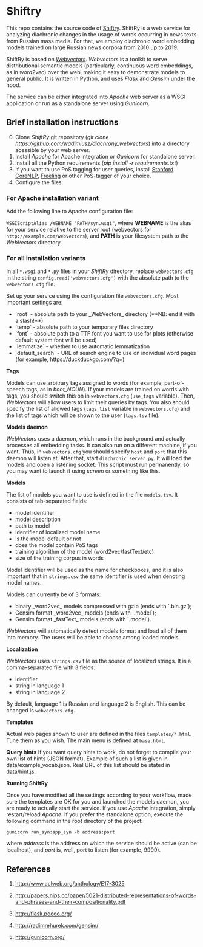 # Shiftry
This repo contains the source code of [Shiftry](http://shiftry.rusvectores.org/). ShiftRy is a web service for analyzing diachronic changes in the usage of words occurring in news texts from Russian mass media. For that, we employ diachronic word embedding models trained on large Russian news corpora from 2010 up to 2019.
 
ShiftRy is based on [_Webvectors_](https://github.com/akutuzov/webvectors). _Webvectors_ is a toolkit to serve distributional semantic models (particularly, continuous word embeddings, as in _word2vec_) over the web, making it easy to demonstrate models to general public. It is written in Python, and uses _Flask_ and _Gensim_ under the hood.

The service can be either integrated into _Apache_ web server as a WSGI application or run as a standalone server using _Gunicorn_.

## Brief installation instructions

0. Clone _ShiftRy_ git repository (_git clone https://github.com/wadimiusz/diachrony_webvectors_) into a directory acessible by your web server.
1. Install _Apache_ for Apache integration or _Gunicorn_ for standalone server.
2. Install all the Python requirements (_pip install -r requirements.txt_)
3. If you want to use PoS tagging for user queries, install [Stanford CoreNLP](https://stanfordnlp.github.io/CoreNLP/), [Freeling](http://nlp.lsi.upc.edu/freeling/) or other PoS-tagger of your choice.
4. Configure the files:

### For Apache installation variant

Add the following line to Apache configuration file:

`WSGIScriptAlias /WEBNAME "PATH/syn.wsgi"`,
where **WEBNAME** is the alias for your service relative to the server root (webvectors for `http://example.com/webvectors`), and **PATH** is your filesystem path to the _WebVectors_ directory.

### For all installation variants

In all `*.wsgi` and `*.py` files in your _ShiftRy_ directory, replace `webvectors.cfg` in the string
`config.read('webvectors.cfg')`
with the absolute path to the `webvectors.cfg` file.

Set up your service using the configuration file `webvectors.cfg`.
Most important settings are:
<ul>
<li> `root` - absolute path to your _WebVectors_ directory (**NB: end it with a slash!**)</li>
<li> `temp` - absolute path to your temporary files directory </li>
<li> `font` - absolute path to a TTF font you want to use for plots (otherwise default system font will be used) </li>
<li> `lemmatize` - whether to use automatic lemmatization </li>
<li> `default_search` - URL of search engine to use on individual word pages (for example, https://duckduckgo.com/?q=) </li></ul>

**Tags**

Models can use arbitrary tags assigned to words (for example, part-of-speech tags, as in _boot_NOUN_). If your models are trained on words with tags, you should switch this on in `webvectors.cfg` (`use_tags` variable).
Then, _WebVectors_ will allow users to limit their queries by tags. You also should specify the list of allowed tags (`tags_list` variable in `webvectors.cfg`) and the list of tags which will be shown to the user (`tags.tsv` file).

**Models daemon**

_WebVectors_ uses a daemon, which runs in the background and actually processes all embedding tasks. It can also run on a different machine, if you want. Thus, in `webvectors.cfg` you should specify `host` and `port` that this daemon will listen at.
After that, start `diachronic_server.py`. It will load the models and open a listening socket. This script must run permanently, so you may want to launch it using _screen_ or something like this.

**Models**

The list of models you want to use is defined in the file `models.tsv`. It consists of tab-separated fields:
<ul>
<li> model identifier </li>
<li> model description </li>
<li> path to model </li>
<li> identifier of localized model name </li>
<li> is the model default or not </li>
<li> does the model contain PoS tags</li>
<li> training algorithm of the model (word2vec/fastText/etc)</li>
<li> size of the training corpus in words</li>
</ul>

Model identifier will be used as the name for checkboxes, and it is also important that in `strings.csv` the same identifier is used when denoting model names.

Models can currently be of 3 formats:
<ul>
 <li> binary _word2vec_ models compressed with gzip (ends with `.bin.gz`); </li>
<li> Gensim format _word2vec_ models (ends with `.model`); </li>
<li> Gensim format _fastText_ models (ends with `.model`).</li>
</ul>

_WebVectors_ will automatically detect models format and load all of them into memory. The users will be able to choose among loaded models.

**Localization**

_WebVectors_ uses `strings.csv` file as the source of localized strings. It is a comma-separated file with 3 fields:
<ul><li> identifier </li>
<li> string in language 1 </li>
<li> string in language 2 </li></ul>

By default, language 1 is Russian and language 2 is English. This can be changed is `webvectors.cfg`.

**Templates**

Actual web pages shown to user are defined in the files `templates/*.html`.
Tune them as you wish. The main menu is defined at `base.html`.

**Query hints**
If you want query hints to work, do not forget to compile your own list of hints (JSON format). Example of such a list is given in data/example_vocab.json.
Real URL of this list should be stated in data/hint.js.

**Running ShiftRy**

Once you have modified all the settings according to your workflow, made sure the templates are OK for you and launched the models daemon, you are ready to actually start the service.
If you use _Apache_ integration, simply restart/reload _Apache_.
If you prefer the standalone option, execute the following command in the root directory of the project:

`gunicorn run_syn:app_syn -b address:port`

where _address_ is the address on which the service should be active (can be localhost), and _port_ is, well, port to listen (for example, 9999).


## References
1. http://www.aclweb.org/anthology/E17-3025

2. http://papers.nips.cc/paper/5021-distributed-representations-of-words-and-phrases-and-their-compositionality.pdf

3. http://flask.pocoo.org/

4. http://radimrehurek.com/gensim/

5. http://gunicorn.org/


